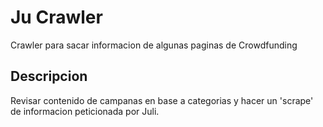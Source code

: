# Ju Crawler
Crawler para sacar informacion de algunas paginas de Crowdfunding

## Descripcion
Revisar contenido de campanas en base a categorias y hacer un 'scrape'
de informacion peticionada por Juli.
